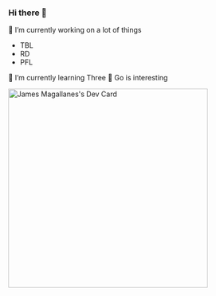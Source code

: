 ### Hi there 👋
🔭 I’m currently working on a lot of things
 - TBL
 - RD
 - PFL

🌱 I’m currently learning Three
🌱 Go is interesting
<!--
**jaamiiss/jaamiiss** is a ✨ _special_ ✨ repository because its `README.md` (this file) appears on your GitHub profile.

Here are some ideas to get you started:

- 🔭 I’m currently working on ...
- 🌱 I’m currently learning ...
- 👯 I’m looking to collaborate on ...
- 🤔 I’m looking for help with ...
- 💬 Ask me about ...
- 📫 How to reach me: ...
- 😄 Pronouns: ...
- ⚡ Fun fact: ...
-->

<a href="https://app.daily.dev/jaamiiss"><img src="https://api.daily.dev/devcards/aaf70f14068d4146ae030196a6b677ff.png?r=pd4" width="400" alt="James Magallanes's Dev Card"/></a>
